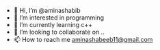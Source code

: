 - 👋 Hi, I’m @aminashabib
- 👀 I’m interested in programming
- 🌱 I’m currently learning c++
- 💞️ I’m looking to collaborate on ..
- 📫 How to reach me aminashabeeb11@gmail.com

<!---
aminashabib/aminashabib is a ✨ special ✨ repository because its `README.md` (this file) appears on your GitHub profile.
You can click the Preview link to take a look at your changes.
--->
